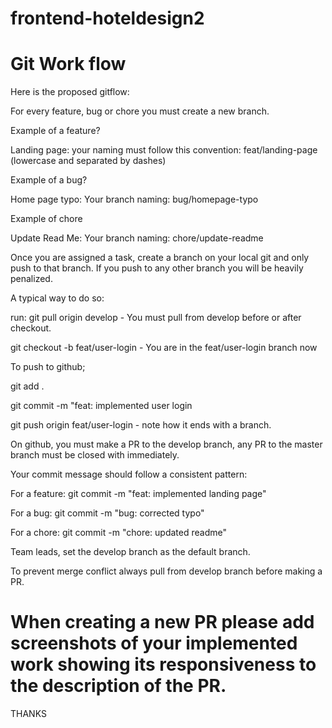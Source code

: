 # frontend-hoteldesign2

# Git Work flow
Here is the proposed gitflow:

For every feature, bug or chore you must create a new branch.

Example of a feature?

Landing page: your naming must follow this convention: feat/landing-page (lowercase and separated by dashes)

Example of a bug?

Home page typo: Your branch naming: bug/homepage-typo

Example of chore

Update Read Me: Your branch naming: chore/update-readme

Once you are assigned a task, create a branch on your local git and only push to that branch. If you push to any other branch you will be heavily penalized.

A typical way to do so:

run: git pull origin develop - You must pull from develop before or after checkout.

git checkout -b feat/user-login - You are in the feat/user-login branch now

To push to github;

git add .

git commit -m "feat: implemented user login

git push origin feat/user-login - note how it ends with a branch.

On github, you must make a PR to the develop branch, any PR to the master branch must be closed with immediately.

Your commit message should follow a consistent pattern:

For a feature: git commit -m "feat: implemented landing page"

For a bug: git commit -m "bug: corrected typo"

For a chore: git commit -m "chore: updated readme"

Team leads, set the develop branch as the default branch.

To prevent merge conflict always pull from develop branch before making a PR.

# When creating a new PR please add screenshots of your implemented work showing its responsiveness to the description of the PR. 

THANKS
